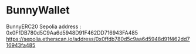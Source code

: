 # BunnyWallet

BunnyERC20
Sepolia address : 0x0FfDB780d5C9Aa6d5948D91F462DD716943FA485
https://sepolia.etherscan.io/address/0x0ffdb780d5c9aa6d5948d91f462dd716943fa485
